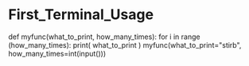 # First_Terminal_Usage

def myfunc(what_to_print, how_many_times):
    for i in range (how_many_times):
        print( what_to_print )
myfunc(what_to_print="stirb", how_many_times=int(input()))
